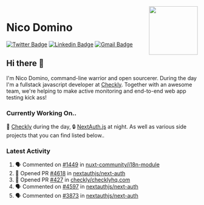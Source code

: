 <img align="right" src="https://imgur.com/46Xmagk.png" width="128" />

# Nico Domino

[![Twitter Badge](https://img.shields.io/badge/-@ndom91-1ca0f1?style=flat-square&labelColor=1ca0f1&logo=twitter&logoColor=white&link=https://twitter.com/ndom91)](https://twitter.com/ndom91) [![Linkedin Badge](https://img.shields.io/badge/-ndom91-blue?style=flat-square&logo=Linkedin&logoColor=white&link=https://www.linkedin.com/in/ndom91/)](https://www.linkedin.com/in/ndom91/) [![Gmail Badge](https://img.shields.io/badge/-yo@ndo.dev-c14438?style=flat-square&logo=mail.ru&logoColor=white&link=mailto:yo@ndo.dev)](mailto:yo@ndo.dev)

## Hi there 👋

I'm Nico Domino, command-line warrior and open sourcerer. During the day I'm a fullstack javascript developer at [Checkly](https://checklyhq.com). Together with an awesome team, we're helping to make active monitoring and end-to-end web app testing kick ass!

### Currently Working On..

🦝 [Checkly](https://checklyhq.com) during the day, 🔒 [NextAuth.js](https://github.com/nextauthjs/next-auth) at night. As well as various side projects that you can find listed below..

<!--START_SECTION_PROFILE_VIEWS:readme-info-->
<!--END_SECTION_PROFILE_VIEWS:readme-info-->

<!--START_SECTION_DAILY_COMMIT:readme-info-->
<!--END_SECTION_DAILY_COMMIT:readme-info-->

<!--START_SECTION_WEEKLY_COMMIT:readme-info-->
<!--END_SECTION_WEEKLY_COMMIT:readme-info-->

### Latest Activity

<!--START_SECTION:activity-->
1. 🗣 Commented on [#1449](https://github.com/nuxt-community/i18n-module/issues/1449) in [nuxt-community/i18n-module](https://github.com/nuxt-community/i18n-module)
2. 💪 Opened PR [#4618](https://github.com/nextauthjs/next-auth/pull/4618) in [nextauthjs/next-auth](https://github.com/nextauthjs/next-auth)
3. 💪 Opened PR [#427](https://github.com/checkly/checklyhq.com/pull/427) in [checkly/checklyhq.com](https://github.com/checkly/checklyhq.com)
4. 🗣 Commented on [#4597](https://github.com/nextauthjs/next-auth/issues/4597) in [nextauthjs/next-auth](https://github.com/nextauthjs/next-auth)
5. 🗣 Commented on [#3873](https://github.com/nextauthjs/next-auth/issues/3873) in [nextauthjs/next-auth](https://github.com/nextauthjs/next-auth)
<!--END_SECTION:activity-->

